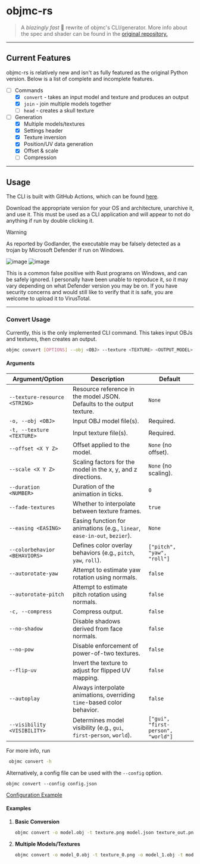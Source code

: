 # objmc-rs

> A *blazingly fast* 🚀 rewrite of objmc's CLI/generator.
> More info about the spec and shader can be found in the [original repository.](https://github.com/godlander/objmc)

---

## Current Features

objmc-rs is relatively new and isn't as fully featured as the original Python version. Below is a list of complete and incomplete features.

- [ ] Commands
  - [x] `convert` - takes an input model and texture and produces an output
  - [x] `join` - join multiple models together
  - [ ] `head` - creates a skull texture
- [ ] Generation
  - [x] Multiple models/textures
  - [x] Settings header
  - [x] Texture inversion
  - [x] Position/UV data generation
  - [x] Offset & scale
  - [ ] Compression

---

## Usage

The CLI is built with GitHub Actions, which can be found [here](https://github.com/oglassdev/objmc-rs/actions/workflows/build.yml?query=is%3Acompleted).

Download the appropriate version for your OS and architecture, unarchive it, and use it. This must be used as a CLI application and will appear to not do anything if run by double clicking it.

> [!WARNING]
> As reported by Godlander, the executable may be falsely detected as a trojan by Microsoft Defender if run on Windows.
> 
> ![image](https://github.com/user-attachments/assets/117d1405-0d99-44d1-83d6-611239cf4e28)
> ![image](https://github.com/user-attachments/assets/26ac24f2-6eee-4fc8-a894-e01979cadfe0)
>
> This is a common false positive with Rust programs on Windows, and can be safely ignored. I personally have been unable to reproduce it, so it may vary depending on what Defender version you may be on. If you have security concerns and would still like to verify that it is safe, you are welcome to upload it to VirusTotal.

---

### Convert Usage

Currently, this is the only implemented CLI command. This takes input OBJs and textures, then creates an output.

```bash
objmc convert [OPTIONS] --obj <OBJ> --texture <TEXTURE> <OUTPUT_MODEL> <OUTPUT_TEXTURE>
```

#### Arguments

| **Argument/Option**           | **Description**                                                           | **Default**                        |
|-------------------------------|---------------------------------------------------------------------------|------------------------------------|
| `--texture-resource <STRING>` | Resource reference in the model JSON. Defaults to the output texture.     | `None`                             |
| `-o, --obj <OBJ>`             | Input OBJ model file(s).                                                  | Required.                          |
| `-t, --texture <TEXTURE>`     | Input texture file(s).                                                    | Required.                          |
| `--offset <X Y Z>`            | Offset applied to the model.                                              | `None` (no offset).                |
| `--scale <X Y Z>`             | Scaling factors for the model in the x, y, and z directions.              | `None` (no scaling).               |
| `--duration <NUMBER>`         | Duration of the animation in ticks.                                       | `0`                                |
| `--fade-textures`             | Whether to interpolate between texture frames.                            | `true`                             |
| `--easing <EASING>`           | Easing function for animations (e.g., `linear`, `ease-in-out`, `bezier`). | `None`                             |
| `--colorbehavior <BEHAVIORS>` | Defines color overlay behaviors (e.g., `pitch`, `yaw`, `roll`).           | `["pitch", "yaw", "roll"]`         |
| `--autorotate-yaw`            | Attempt to estimate yaw rotation using normals.                           | `false`                            |
| `--autorotate-pitch`          | Attempt to estimate pitch rotation using normals.                         | `false`                            |
| `-c, --compress`              | Compress output.                                                          | `false`                            |
| `--no-shadow`                 | Disable shadows derived from face normals.                                | `false`                            |
| `--no-pow`                    | Disable enforcement of power-of-two textures.                             | `false`                            |
| `--flip-uv`                   | Invert the texture to adjust for flipped UV mapping.                      | `false`                            |
| `--autoplay`                  | Always interpolate animations, overriding `time`-based color behavior.    | `false`                            |
| `--visibility <VISIBILITY>`   | Determines model visibility (e.g., `gui`, `first-person`, `world`).       | `["gui", "first-person", "world"]` |

 For more info, run
```bash
 objmc convert -h
```

Alternatively, a config file can be used with the `--config` option.

```
objmc convert --config config.json
```

[Configuration Example](./config.example.json)

#### Examples

1. **Basic Conversion**
   ```bash
   objmc convert -o model.obj -t texture.png model.json texture_out.png
   ```

2. **Multiple Models/Textures**
   ```bash
   objmc convert -o model_0.obj -t texture_0.png -o model_1.obj -t model_1.png model.json texture_out.png
   ```
